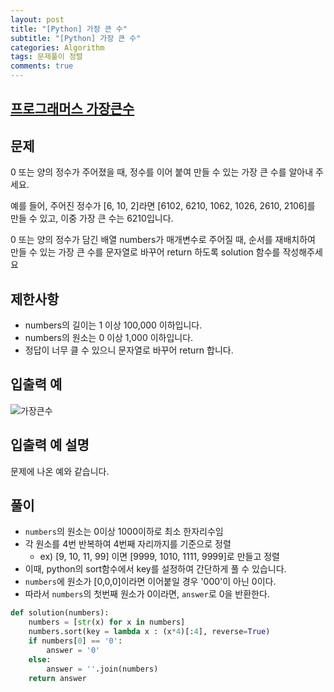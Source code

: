 ```yaml
---  
layout: post  
title: "[Python] 가장 큰 수"  
subtitle: "[Python] 가장 큰 수"  
categories: Algorithm
tags: 문제풀이 정렬
comments: true  
---  
```


## [프로그래머스 가장큰수](https://programmers.co.kr/learn/courses/30/lessons/42746)

## 문제

0 또는 양의 정수가 주어졌을 때, 정수를 이어 붙여 만들 수 있는 가장 큰 수를 알아내 주세요.

예를 들어, 주어진 정수가 [6, 10, 2]라면 [6102, 6210, 1062, 1026, 2610, 2106]를 만들 수 있고, 이중 가장 큰 수는 6210입니다.

0 또는 양의 정수가 담긴 배열 numbers가 매개변수로 주어질 때, 순서를 재배치하여 만들 수 있는 가장 큰 수를 문자열로 바꾸어 return 하도록 solution 함수를 작성해주세요

## 제한사항

- numbers의 길이는 1 이상 100,000 이하입니다.
- numbers의 원소는 0 이상 1,000 이하입니다.
- 정답이 너무 클 수 있으니 문자열로 바꾸어 return 합니다.

## 입출력 예

![가장큰수](https://yunsikus.github.io/assets/img/post_img/가장큰수.jpg)

## 입출력 예 설명

문제에 나온 예와 같습니다.

## 풀이

- `numbers`의 원소는 0이상 1000이하로 최소 한자리수임
- 각 원소를 4번 반복하여 4번째 자리까지를 기준으로 정렬
  - ex) [9, 10, 11, 99] 이면 [9999, 1010, 1111, 9999]로 만들고 정렬
- 이때, python의 sort함수에서 key를 설정하여 간단하게 풀 수 있습니다.
- `numbers`에 원소가 [0,0,0]이라면 이어붙일 경우 '000'이 아닌 0이다. 
- 따라서 `numbers`의 첫번째 원소가 0이라면, `answer`로 0을 반환한다. 


```python
def solution(numbers):
    numbers = [str(x) for x in numbers]
    numbers.sort(key = lambda x : (x*4)[:4], reverse=True)
    if numbers[0] == '0':
        answer = '0'
    else:
        answer = ''.join(numbers)
    return answer
```